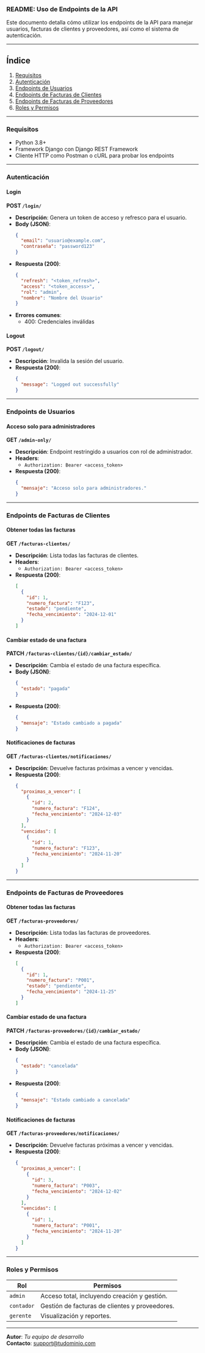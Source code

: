 ### README: Uso de Endpoints de la API

Este documento detalla cómo utilizar los endpoints de la API para manejar usuarios, facturas de clientes y proveedores, así como el sistema de autenticación.  

---

## **Índice**
1. [Requisitos](#requisitos)
2. [Autenticación](#autenticación)
3. [Endpoints de Usuarios](#endpoints-de-usuarios)
4. [Endpoints de Facturas de Clientes](#endpoints-de-facturas-de-clientes)
5. [Endpoints de Facturas de Proveedores](#endpoints-de-facturas-de-proveedores)
6. [Roles y Permisos](#roles-y-permisos)

---

### **Requisitos**
- Python 3.8+
- Framework Django con Django REST Framework
- Cliente HTTP como Postman o cURL para probar los endpoints

---

### **Autenticación**
#### **Login**
**POST `/login/`**

- **Descripción**: Genera un token de acceso y refresco para el usuario.
- **Body (JSON)**:
  ```json
  {
    "email": "usuario@example.com",
    "contraseña": "password123"
  }
  ```
- **Respuesta (200)**:
  ```json
  {
    "refresh": "<token_refresh>",
    "access": "<token_access>",
    "rol": "admin",
    "nombre": "Nombre del Usuario"
  }
  ```
- **Errores comunes**: 
  - 400: Credenciales inválidas

#### **Logout**
**POST `/logout/`**

- **Descripción**: Invalida la sesión del usuario.  
- **Respuesta (200)**:
  ```json
  {
    "message": "Logged out successfully"
  }
  ```

---

### **Endpoints de Usuarios**
#### **Acceso solo para administradores**
**GET `/admin-only/`**

- **Descripción**: Endpoint restringido a usuarios con rol de administrador.
- **Headers**:
  - `Authorization: Bearer <access_token>`
- **Respuesta (200)**:
  ```json
  {
    "mensaje": "Acceso solo para administradores."
  }
  ```
---

### **Endpoints de Facturas de Clientes**

#### **Obtener todas las facturas**
**GET `/facturas-clientes/`**

- **Descripción**: Lista todas las facturas de clientes.
- **Headers**:
  - `Authorization: Bearer <access_token>`
- **Respuesta (200)**:
  ```json
  [
    {
      "id": 1,
      "numero_factura": "F123",
      "estado": "pendiente",
      "fecha_vencimiento": "2024-12-01"
    }
  ]
  ```

#### **Cambiar estado de una factura**
**PATCH `/facturas-clientes/{id}/cambiar_estado/`**

- **Descripción**: Cambia el estado de una factura específica.
- **Body (JSON)**:
  ```json
  {
    "estado": "pagada"
  }
  ```
- **Respuesta (200)**:
  ```json
  {
    "mensaje": "Estado cambiado a pagada"
  }
  ```

#### **Notificaciones de facturas**
**GET `/facturas-clientes/notificaciones/`**

- **Descripción**: Devuelve facturas próximas a vencer y vencidas.
- **Respuesta (200)**:
  ```json
  {
    "proximas_a_vencer": [
      {
        "id": 2,
        "numero_factura": "F124",
        "fecha_vencimiento": "2024-12-03"
      }
    ],
    "vencidas": [
      {
        "id": 1,
        "numero_factura": "F123",
        "fecha_vencimiento": "2024-11-20"
      }
    ]
  }
  ```

---

### **Endpoints de Facturas de Proveedores**

#### **Obtener todas las facturas**
**GET `/facturas-proveedores/`**

- **Descripción**: Lista todas las facturas de proveedores.
- **Headers**:
  - `Authorization: Bearer <access_token>`
- **Respuesta (200)**:
  ```json
  [
    {
      "id": 1,
      "numero_factura": "P001",
      "estado": "pendiente",
      "fecha_vencimiento": "2024-11-25"
    }
  ]
  ```

#### **Cambiar estado de una factura**
**PATCH `/facturas-proveedores/{id}/cambiar_estado/`**

- **Descripción**: Cambia el estado de una factura específica.
- **Body (JSON)**:
  ```json
  {
    "estado": "cancelada"
  }
  ```
- **Respuesta (200)**:
  ```json
  {
    "mensaje": "Estado cambiado a cancelada"
  }
  ```

#### **Notificaciones de facturas**
**GET `/facturas-proveedores/notificaciones/`**

- **Descripción**: Devuelve facturas próximas a vencer y vencidas.
- **Respuesta (200)**:
  ```json
  {
    "proximas_a_vencer": [
      {
        "id": 3,
        "numero_factura": "P003",
        "fecha_vencimiento": "2024-12-02"
      }
    ],
    "vencidas": [
      {
        "id": 1,
        "numero_factura": "P001",
        "fecha_vencimiento": "2024-11-20"
      }
    ]
  }
  ```

---

### **Roles y Permisos**

| Rol         | Permisos                                      |
|-------------|-----------------------------------------------|
| `admin`     | Acceso total, incluyendo creación y gestión.  |
| `contador`  | Gestión de facturas de clientes y proveedores.|
| `gerente`   | Visualización y reportes.                    |

---

**Autor**: *Tu equipo de desarrollo*  
**Contacto**: support@tudominio.com
